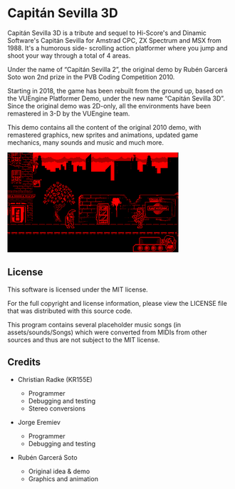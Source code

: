 # Capitán Sevilla 3D

Capitán Sevilla 3D is a tribute and sequel to Hi-Score's and Dinamic Software's
Capitán Sevilla for Amstrad CPC, ZX Spectrum and MSX from 1988. It's a humorous side-
scrolling action platformer where you jump and shoot your way through a total of 4 areas.

Under the name of “Capitán Sevilla 2”, the original demo by Rubén Garcerá Soto won
2nd prize in the PVB Coding Competition 2010.

Starting in 2018, the game has been rebuilt from the ground up, based on the VUEngine
Platformer Demo, under the new name “Capitán Sevilla 3D”. Since the original demo was
2D-only, all the environments have been remastered in 3-D by the VUEngine team.

This demo contains all the content of the original 2010 demo, with remastered graphics, new
sprites and animations, updated game mechanics, many sounds and music and much more.

![](screenshot.png?raw=true)

## License

This software is licensed under the MIT license.

For the full copyright and license information, please view the LICENSE file
that was distributed with this source code.

This program contains several placeholder music songs (in assets/sounds/Songs) which were
converted from MIDIs from other sources and thus are not subject to the MIT license.

## Credits

- Christian Radke (KR155E)

  - Programmer
  - Debugging and testing
  - Stereo conversions

- Jorge Eremiev

  - Programmer
  - Debugging and testing

- Rubén Garcerá Soto
  - Original idea & demo
  - Graphics and animation
